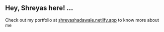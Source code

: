 ## Hey, Shreyas here! ...

Check out my portfolio at [shreyashadawale.netlify.app](https://shreyashadawale.netlify.app) to know more about me 
